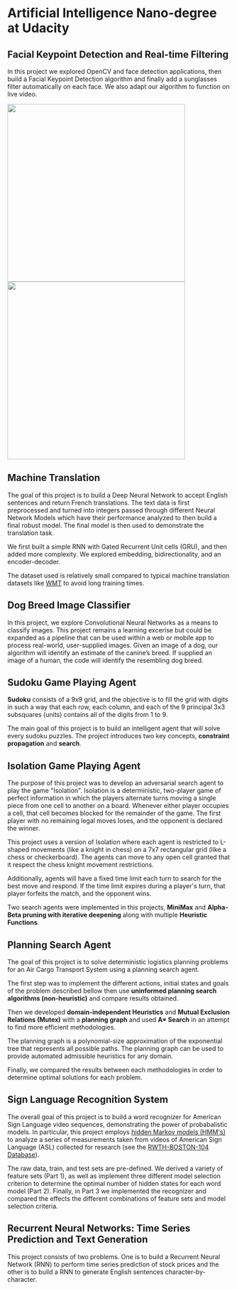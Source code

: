 # Artificial Intelligence Nano-degree at Udacity

## Facial Keypoint Detection and Real-time Filtering
In this project we explored OpenCV and face detection applications, then build a Facial Keypoint Detection algorithm and finally add a sunglasses filter automatically on each face. We also adapt our algorithm to function on live video.

<img src="Facial Keypoint Detection and Real-time Filtering/images/face4.gif" width="400">
<img src="Facial Keypoint Detection and Real-time Filtering/images/face5.gif" width="400">

## Machine Translation
The goal of this project is to build a Deep Neural Network to accept English sentences and return French translations. The text data is first preprocessed and turned into integers passed through different Neural Network Models which have their performance analyzed to then build a final robust model. The final model is then used to demonstrate the translation task. 

We first built a simple RNN with Gated Recurrent Unit cells (GRU), and then added more complexity. We explored embedding, bidirectionality, and an encoder-decoder.

The dataset used is relatively small compared to typical machine translation datasets like [WMT](http://www.statmt.org/) to avoid long training times.

## Dog Breed Image Classifier
In this project, we explore Convolutional Neural Networks as a means to classify images. This project remains a learning excerise but could be expanded as a pipeline that can be used within a web or mobile app to process real-world, user-supplied images. Given an image of a dog, our algorithm will identify an estimate of the canine’s breed. If supplied an image of a human, the code will identify the resembling dog breed. 

## Sudoku Game Playing Agent

**Sudoku** consists of a 9x9 grid, and the objective is to fill the grid with digits in such a way that each row, each column, and each of the 9 principal 3x3 subsquares (units) contains all of the digits from 1 to 9. 

The main goal of this project is to build an intelligent agent that will solve every sudoku puzzles. The project introduces two key concepts, **constraint propagation** and **search**.

## Isolation Game Playing Agent

The purpose of this project was to develop an adversarial search agent to play the game "Isolation".  Isolation is a deterministic, two-player game of perfect information in which the players alternate turns moving a single piece from one cell to another on a board.  Whenever either player occupies a cell, that cell becomes blocked for the remainder of the game.  The first player with no remaining legal moves loses, and the opponent is declared the winner.

This project uses a version of Isolation where each agent is restricted to L-shaped movements (like a knight in chess) on a 7x7 rectangular grid (like a chess or checkerboard).  The agents can move to any open cell granted that it respect the chess knight movement restrictions.

Additionally, agents will have a fixed time limit each turn to search for the best move and respond.  If the time limit expires during a player's turn, that player forfeits the match, and the opponent wins.

Two search agents were implemented in this projects, **MiniMax** and **Alpha-Beta pruning with iterative deepening** along with multiple **Heuristic Functions**.

## Planning Search Agent

The goal of this project is to solve deterministic logistics planning problems for an Air Cargo Transport System using a planning search agent. 

The first step was to implement the different actions, initial states and goals of the problem described bellow then use **uninformed planning search algorithms (non-heuristic)** and compare results obtained.

Then we developed **domain-independent Heuristics** and **Mutual Exclusion Relations (Mutex)** with a **planning graph** and used **A\* Search** in an attempt to find more efficient methodologies. 

The planning graph is a polynomial-size approximation of the exponential tree that represents all possible paths. The planning graph can be used to provide automated admissible heuristics for any domain.

Finally, we compared the results between each methodologies in order to determine optimal solutions for each problem.

## Sign Language Recognition System

The overall goal of this project is to build a word recognizer for American Sign Language video sequences, demonstrating the power of probabalistic models.  In particular, this project employs  [hidden Markov models (HMM's)](https://en.wikipedia.org/wiki/Hidden_Markov_model) to analyze a series of measurements taken from videos of American Sign Language (ASL) collected for research (see the [RWTH-BOSTON-104 Database](http://www-i6.informatik.rwth-aachen.de/~dreuw/database-rwth-boston-104.php)). 

The raw data, train, and test sets are pre-defined.  We derived a variety of feature sets (Part 1), as well as implement three different model selection criterion to determine the optimal number of hidden states for each word model (Part 2). Finally, in Part 3 we implemented the recognizer and compared the effects the different combinations of feature sets and model selection criteria.

## Recurrent Neural Networks: Time Series Prediction and Text Generation

This project consists of two problems. One is to build a Recurrent Neural Network (RNN) to perform time series prediction of stock prices and the other is to build a RNN to generate English sentences character-by-character.
